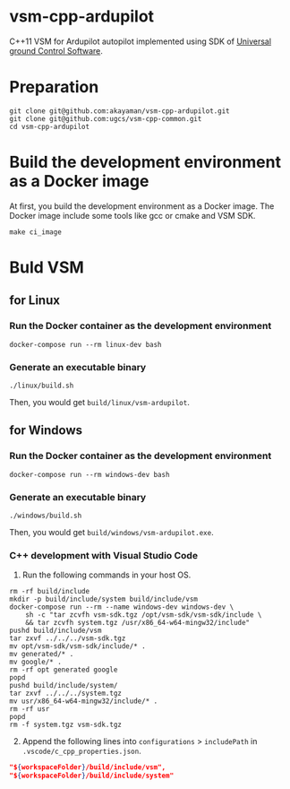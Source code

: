vsm-cpp-ardupilot
===========

C++11 VSM for Ardupilot autopilot implemented using SDK of [Universal ground Control Software](http://www.ugcs.com/ "UgCS").

# Preparation

```
git clone git@github.com:akayaman/vsm-cpp-ardupilot.git
git clone git@github.com:ugcs/vsm-cpp-common.git
cd vsm-cpp-ardupilot
```

# Build the development environment as a Docker image

At first, you build the development environment as a Docker image.
The Docker image include some tools like gcc or cmake and VSM SDK.

```shell
make ci_image
```

# Buld VSM

## for Linux

### Run the Docker container as the development environment

```shell
docker-compose run --rm linux-dev bash
```

### Generate an executable binary

```shell
./linux/build.sh
```

Then, you would get `build/linux/vsm-ardupilot`.

## for Windows

### Run the Docker container as the development environment

```shell
docker-compose run --rm windows-dev bash
```

### Generate an executable binary

```shell
./windows/build.sh
```

Then, you would get `build/windows/vsm-ardupilot.exe`.

### C++ development with Visual Studio Code

1. Run the following commands in your host OS.

```shell
rm -rf build/include
mkdir -p build/include/system build/include/vsm
docker-compose run --rm --name windows-dev windows-dev \
    sh -c "tar zcvfh vsm-sdk.tgz /opt/vsm-sdk/vsm-sdk/include \
    && tar zcvfh system.tgz /usr/x86_64-w64-mingw32/include"
pushd build/include/vsm
tar zxvf ../../../vsm-sdk.tgz
mv opt/vsm-sdk/vsm-sdk/include/* .
mv generated/* .
mv google/* .
rm -rf opt generated google
popd
pushd build/include/system/
tar zxvf ../../../system.tgz
mv usr/x86_64-w64-mingw32/include/* .
rm -rf usr
popd
rm -f system.tgz vsm-sdk.tgz
```

2. Append the following lines into `configurations` > `includePath` in `.vscode/c_cpp_properties.json`.

```json
"${workspaceFolder}/build/include/vsm",
"${workspaceFolder}/build/include/system"
```
